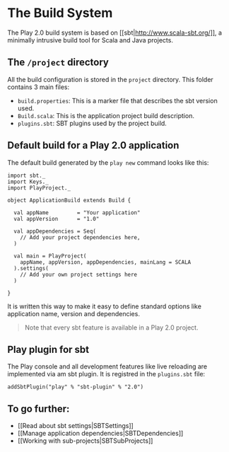 # The Build System

The Play 2.0 build system is based on [[sbt|http://www.scala-sbt.org/]], a minimally intrusive build tool for Scala and Java projects.

## The `/project` directory

All the build configuration is stored in the `project` directory. This folder contains 3 main files:

- `build.properties`: This is a marker file that describes the sbt version used.
- `Build.scala`: This is the application project build description.
- `plugins.sbt`: SBT plugins used by the project build.

## Default build for a Play 2.0 application

The default build generated by the `play new` command looks like this:

```
import sbt._
import Keys._
import PlayProject._

object ApplicationBuild extends Build {

  val appName         = "Your application"
  val appVersion      = "1.0"

  val appDependencies = Seq(
    // Add your project dependencies here,
  )

  val main = PlayProject(
    appName, appVersion, appDependencies, mainLang = SCALA
  ).settings(
    // Add your own project settings here      
  )

}
```

It is written this way to make it easy to define standard options like application name, version and dependencies. 

> Note that every sbt feature is available in a Play 2.0 project. 

## Play plugin for sbt

The Play console and all development features like live reloading are implemented via am sbt plugin. It is registred in the `plugins.sbt` file:

```
addSbtPlugin("play" % "sbt-plugin" % "2.0")
```

## To go further:

- [[Read about sbt settings|SBTSettings]]
- [[Manage application dependencies|SBTDependencies]]
- [[Working with sub-projects|SBTSubProjects]]
